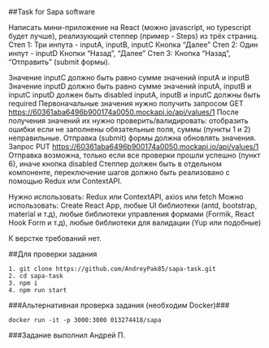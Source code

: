 ##Task for Sapa software

Написать мини-приложение на React (можно javascript, но typescript будет лучше), реализующий степпер (пример - Steps) из трёх страниц.
Степ 1:
Три инпута - inputA, inputB, inputC
Кнопка “Далее”
Степ 2:
Один инпут - inputD
Кнопки “Назад”, “Далее”
Степ 3:
Кнопка “Назад”, “Отправить” (submit формы).

Значение inputC должно быть равно сумме значений inputA и inputB
Значение inputD должно быть равно сумме значений inputA, inputB и inputC
inputD должен быть disabled
inputA, inputB и inputC должны быть required
Первоначальные значения нужно получить запросом GET https://60361aba6496b900174a0050.mockapi.io/api/values/1
После получения значений их нужно проверить/валидировать: отобразить ошибки если не заполнены обязательные поля, суммы (пункты 1 и 2) неправильные.
Отправка (submit) формы должна обновлять значения. Запрос PUT https://60361aba6496b900174a0050.mockapi.io/api/values/1
Отправка возможна, только если все проверки прошли успешно (пункт 6), иначе кнопка disabled
Степпер должен быть в отдельном компоненте, переключение шагов должно быть реализовано с помощью Redux или ContextAPI.

Нужно использовать: Redux или ContextAPI, axios или fetch
Можно использовать: Create React App, любые UI библиотеки (antd, bootstrap, material и т.д), любые библиотеки управления формами (Formik, React Hook Form и т.д), любые библиотеки для валидации (Yup или подобные)

К верстке требований нет.

##Для проверки задания

```
1. git clone https://github.com/AndreyPak85/sapa-task.git
2. cd sapa-task
3. npm i
4. npm run start
```

###Альтернативная проверка задания (необходим Docker)###

```
docker run -it -p 3000:3000 013274418/sapa
```

###Задание выполнил Андрей П.
